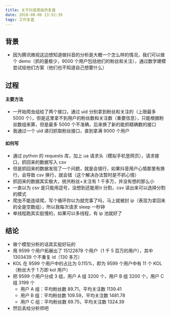 ```yaml
---
title: 关于抖音爬虫的复盘
date: 2018-08-06 13:52:39
tags: 工作复盘
---
```


## 背景

- 因为腾讯微视这边想知道做抖音的分析是大概一个怎么样的情况，我们可以做个 demo（抓的量极少，9000 个用户包括他们的粉丝和关注），通过数学建模尝试给他们方案（他们也不知道自己想要什么）

## 过程

#### 主要方法

- 一开始爬虫组给了两个接口，通过 uid 分别拿到粉丝和关注的（上限最多 5000 个），但是这里拿不到用户的粉丝数和关注数（重要信息），只能根据粉丝数组来算，但是最多 5000 个不准确，后来换了新的能抓精确数的接口
- 我通过一个 uid 递归抓取粉丝接口，直到拿满 9000 个用户

#### 如何写

- 通过 python 的 requests 库，加上 ua 请求头（模拟手机登网页），请求接口，抓回来的数据写入 csv
- 但是抓回来的数据发现了一个问题，就是会错行，如果抖音用户心情那里有换行，会导致 csv 换行，就会错（这个解决办法暂时是不抓心情）
- 抓回来的数据其实极大，统共粉丝+关注有 1 千多万，并没有想的那么小
- 一直以为 csv 是只能用逗号，没想到还能用\t 分割，csv 读出来可以选择分割的模式
- 爬虫不能连续爬，写个循环你以为就完事了吗，马上就被封 ip（表现为拿回来的全是空数组），所以我每次请求 sleep 一秒钟
- 单线程跑其实挺慢的，如果可以多线程，有 ip 池就好了

## 结论

- 做个模型分析的话其实挺好玩的
- 用 9599 个用户拓展出了 15122878 个用户（1 千 5 百万的用户），其中 1303439 个不重复 id（130 多万）
- KOL 在 9599 个用户中的占比为 0.115%，即为 9599 个用户中有 11 个 KOL（粉丝大于 1 万即 kol 用户）
- 把 9599 个用户分成 3 组，用户 A 组 3200 个，用户 B 组 3200 个，用户 C 组 3199 个
  - 用户 A 组：平均粉丝数 89.71，平均关注数 1139.41
  - 用户 B 组：平均粉丝数 109.59，平均关注数 1481.78
  - 用户 C 组：平均粉丝数 69.75，平均关注数 1324.39
- 然后丢给分析师吧
